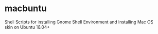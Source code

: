 # macbuntu
Shell Scripts for installing Gnome Shell Environment and Installing Mac OS skin on Ubuntu 16.04+
